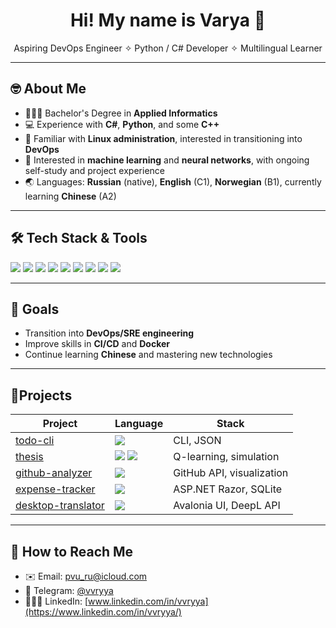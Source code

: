 <h1 align="center"> Hi! My name is Varya 👋</h1>

<p align="center"> 
  Aspiring DevOps Engineer ✧ Python  / C# Developer ✧ Multilingual Learner
</p>

---

## 🤓 About Me

- 👩🏼‍🎓 Bachelor's Degree in **Applied Informatics**
- 💻 Experience with **C#**, **Python**, and some **C++**
- 👾 Familiar with **Linux administration**, interested in transitioning into **DevOps**
- 🧠 Interested in **machine learning** and **neural networks**, with ongoing self-study and project experience
- 🌏 Languages: **Russian** (native), **English** (C1), **Norwegian** (B1), currently learning **Chinese** (A2)

---

## 🛠️ Tech  Stack & Tools

<p>
  <img src="https://img.shields.io/badge/-C%23-239120?style=flat&logo=c-sharp&logoColor=white" />
  <img src="https://img.shields.io/badge/-Python-3776AB?style=flat&logo=python&logoColor=white" />
  <img src="https://img.shields.io/badge/-C++-00599C?style=flat&logo=c%2B%2B&logoColor=white" />
  <img src="https://img.shields.io/badge/-Linux-FCC624?style=flat&logo=linux&logoColor=black" />
  <img src="https://img.shields.io/badge/-Git-F05032?style=flat&logo=git&logoColor=white" />
  <img src="https://img.shields.io/badge/-GitHub-181717?style=flat&logo=github&logoColor=white" />
  <img src="https://img.shields.io/badge/-Docker-2496ED?style=flat&logo=docker&logoColor=white" />
  <img src="https://img.shields.io/badge/-Bash-4EAA25?style=flat&logo=gnubash&logoColor=white" />
  <img src ="https://img.shields.io/badge/sqlite-%2307405e?style=flat&logo=sqlite&logoColor=white" />
</p>

---

## 🎯 Goals

- Transition into **DevOps/SRE engineering**
- Improve skills in **CI/CD** and **Docker**
- Continue learning **Chinese** and mastering new technologies

---

## 💫Projects

| Project                                                              | Language    | Stack                      | 
| -------------------------------------------------------------------- | ----------- | -------------------------- |
| [todo-cli](https://github.com/vvryya/todo-cli)                       | <img src="https://img.shields.io/badge/-Python-3776AB?style=flat&logo=python&logoColor=white" />      | CLI, JSON                  | 
| [thesis](https://github.com/vvryya/thesis)                           | <img src="https://img.shields.io/badge/-C%23-239120?style=flat&logo=c-sharp&logoColor=white" /> <img src="https://img.shields.io/badge/-Python-3776AB?style=flat&logo=python&logoColor=white" />  | Q-learning, simulation     |
| [github-analyzer](https://github.com/vvryya/github-analyzer)         | <img src="https://img.shields.io/badge/-Python-3776AB?style=flat&logo=python&logoColor=white" />      | GitHub API, visualization  |
| [expense-tracker](https://github.com/vvryya/expense-tracker)         | <img src="https://img.shields.io/badge/-C%23-239120?style=flat&logo=c-sharp&logoColor=white" />          | ASP.NET Razor, SQLite       |
| [desktop-translator](https://github.com/vvryya/desktop-translator)   | <img src="https://img.shields.io/badge/-C%23-239120?style=flat&logo=c-sharp&logoColor=white" />          | Avalonia UI, DeepL API             |

---

## 📱 How to Reach Me

- ✉️ Email: pvu_ru@icloud.com
- 💬 Telegram: [@vvryya](https://t.me/vvryya)
- 👩🏼‍💻 LinkedIn: [www.linkedin.com/in/vvryya](https://www.linkedin.com/in/vvryya/)

